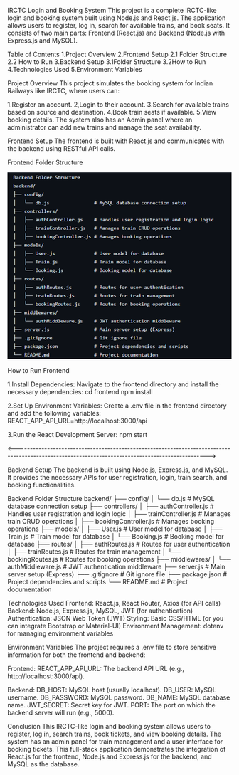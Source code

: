 IRCTC Login and Booking System
This project is a complete IRCTC-like login and booking system built using Node.js and React.js. The application allows users to register, log in, search for available trains, and book seats. It consists of two main parts: Frontend (React.js) and Backend (Node.js with Express.js and MySQL).

Table of Contents
1.Project Overview
2.Frontend Setup
   2.1 Folder Structure
   2.2 How to Run
3.Backend Setup
   3.1Folder Structure
   3.2How to Run
4.Technologies Used
5.Environment Variables

Project Overview
This project simulates the booking system for Indian Railways like IRCTC, where users can:

1.Register an account.
2,Login to their account.
3.Search for available trains based on source and destination.
4.Book train seats if available.
5.View booking details.
The system also has an Admin panel where an administrator can add new trains and manage the seat availability.

Frontend Setup
The frontend is built with React.js and communicates with the backend using RESTful API calls.

Frontend Folder Structure


![backend1](https://github.com/HarshitGoyal12/booking_system/blob/main/assets/backend1.png)





How to Run Frontend

1.Install Dependencies: Navigate to the frontend directory and install the necessary dependencies:
cd frontend
npm install

2.Set Up Environment Variables: Create a .env file in the frontend directory and add the following variables:
REACT_APP_API_URL=http://localhost:3000/api

3.Run the React Development Server:
npm start

<------------------------------------------------------------------------------------------------------------------------------------------------->



Backend Setup
The backend is built using Node.js, Express.js, and MySQL. It provides the necessary APIs for user registration, login, train search, and booking functionalities.

Backend Folder Structure
backend/
├── config/
│   └── db.js                # MySQL database connection setup
├── controllers/
│   ├── authController.js    # Handles user registration and login logic
│   ├── trainController.js   # Manages train CRUD operations
│   ├── bookingController.js # Manages booking operations
├── models/
│   ├── User.js              # User model for database
│   ├── Train.js             # Train model for database
│   └── Booking.js           # Booking model for database
├── routes/
│   ├── authRoutes.js        # Routes for user authentication
│   ├── trainRoutes.js       # Routes for train management
│   └── bookingRoutes.js     # Routes for booking operations
├── middlewares/
│   └── authMiddleware.js    # JWT authentication middleware
├── server.js                # Main server setup (Express)
├── .gitignore               # Git ignore file
├── package.json             # Project dependencies and scripts
└── README.md                # Project documentation



Technologies Used
Frontend: React.js, React Router, Axios (for API calls)
Backend: Node.js, Express.js, MySQL, JWT (for authentication)
Authentication: JSON Web Token (JWT)
Styling: Basic CSS/HTML (or you can integrate Bootstrap or Material-UI)
Environment Management: dotenv for managing environment variables





Environment Variables
The project requires a .env file to store sensitive information for both the frontend and backend:

Frontend:
REACT_APP_API_URL: The backend API URL (e.g., http://localhost:3000/api).

Backend:
DB_HOST: MySQL host (usually localhost).
DB_USER: MySQL username.
DB_PASSWORD: MySQL password.
DB_NAME: MySQL database name.
JWT_SECRET: Secret key for JWT.
PORT: The port on which the backend server will run (e.g., 5000).




Conclusion
This IRCTC-like login and booking system allows users to register, log in, search trains, book tickets, and view booking details. The system has an admin panel for train management and a user interface for booking tickets. This full-stack application demonstrates the integration of React.js for the frontend, Node.js and Express.js for the backend, and MySQL as the database.



